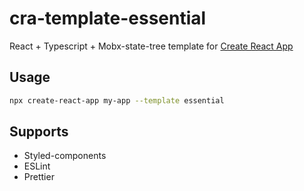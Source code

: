 # cra-template-essential

React + Typescript + Mobx-state-tree template for [Create React App](https://github.com/facebook/create-react-app)

## Usage

```sh
npx create-react-app my-app --template essential
```

## Supports

- Styled-components
- ESLint
- Prettier
